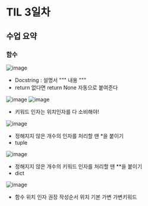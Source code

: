 # TIL 3일차

## 수업 요약
### 함수

![image](https://github.com/user-attachments/assets/be186c10-66bb-4d9b-ab03-e400da2c3c6c)


- Docstring : 설명서 """ 내용 """
- return 없다면 return None 자동으로 붙여준다

![image](https://github.com/user-attachments/assets/0114cbcf-6d18-4ccc-bf79-358a29fb301b)
![image](https://github.com/user-attachments/assets/f232a255-d39c-452f-b993-b25c936f27b4)


- 키워드 인자는 위치인자를 다 소비해야!   

![image](https://github.com/user-attachments/assets/96ae5683-fcd5-40dd-a359-ce71ad9b0c71)

- 정해지지 않은 개수의 인자를 처리할 땐 *을 붙이기   
- tuple

![image](https://github.com/user-attachments/assets/7fdd8ae6-6fcc-4255-b8fb-78f59555e2d8)

- 정해지지 않은 개수의 키워드 인자를 처리할 땐 **을 붙이기
- dict

![image](https://github.com/user-attachments/assets/63c26200-fbd4-4a99-bdb2-b941d4907ea0)

- 함수 위치 인자 권장 작성순서
  위치 기본 가변 가변키워드


